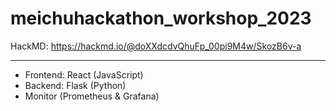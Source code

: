 # meichuhackathon_workshop_2023

HackMD: https://hackmd.io/@doXXdcdvQhuFp_00pi9M4w/SkozB6v-a

---

- Frontend: React (JavaScript)
- Backend: Flask (Python)
- Monitor (Prometheus & Grafana)
